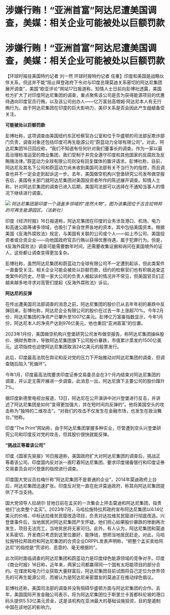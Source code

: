 # 涉嫌行贿！“亚洲首富”阿达尼遭美国调查，美媒：相关企业可能被处以巨额罚款

# 涉嫌行贿！“亚洲首富”阿达尼遭美国调查，美媒：相关企业可能被处以巨额罚款

【环球时报驻美国特约记者 刘一然 环球时报特约记者
任重】印度和美国是战略伙伴关系，但这并不能“阻止拜登政府下令对与印度总理莫迪关系密切的阿达尼集团展开调查”，美国“欧亚评论”网站17日报道称。知情人士日前向彭博社透露，美国检方扩大了对印度阿达尼集团的调查，重点聚焦该公司是否为获得能源项目的优惠待遇向印度官员行贿，以及该公司创办人——亿万富翁高塔姆·阿达尼本人有无行贿行为。由于阿达尼集团在印度的巨大影响力，美印关系是否会因此产生龃龉备受关注。

**可能被处以巨额罚款**

彭博社称，这项调查由美国纽约东区检察官办公室和位于华盛顿的司法部反欺诈部门负责，调查对象还包括印度可再生能源公司“蔚蓝动力全球有限公司”。对此，阿达尼集团16日回应称，“我们不知道有任何针对我们董事长的调查。作为一家以最高治理标准运营的商业集团，我们受制于并完全遵守印度和其他国家的反腐败及反贿赂法律。”蔚蓝动力全球有限公司则没有回复媒体的置评请求。彭博社称，目前，阿达尼及其名下公司和蔚蓝动力尚未收到美国司法部有关不当行为的指控，而且调查也并不一定会走到起诉这一步。去年，美国做空机构兴登堡研究公司发布做空报告后，美国有关部门就阿达尼集团对美国投资者所作的陈述展开调查。知情人士称，针对阿达尼集团的调查已进入后期，美国司法部可以选择在不通知当事人的情况下继续进行调查。

![](https://inews.gtimg.com/om_bt/OEfqQDGzvgYzC4nzZk_SbPPCuTKBqi5G1-suprqog1h9YAA/1000)
_阿达尼集团是印度一个涵盖多领域的“庞然大物”。图为该集团位于古吉拉特邦的可再生能源园区。（法新社）_

印度《经济时报》16日报道称，阿达尼集团在印度的业务涉及港口、机场、电力和高速公路等诸多领域，也吸引了来自世界各地的资本，其中包括美国资本。根据美国《反海外腐败法》规定，与美国有关联的公司或个人——如上市公司、美国投资者或合资企业——向他国政府官员行贿以获得优惠待遇，属于犯罪行为。但是，《反海外腐败法》调查可能需要数年时间，还需要收集证据和询问在美国境外的证人，这些都让调查变得更加复杂。

彭博社称，虽然阿达尼集团和蔚蓝动力全球有限公司不一定遭到起诉，但此类案件一直备受关注。相关企业可能会被处以巨额罚款，纽约的检察官们也有积极追查这类案件的历史。尽管一家大公司的负责人被起诉的情况并不常见，但美国官员们正越来越多地寻求对高管们提起《反海外腐败法》诉讼。

**阿达尼的反弹**

在传出遭美国司法部调查的消息之前，阿达尼集团的股价已从去年年初的暴跌中反弹回来。彭博社称，阿达尼企业有限公司的股价在过去一年上涨超70%。今年2月份，阿达尼集团的净资产已攀升至1007亿美元。彭博亿万富豪指数显示，今年1月份，阿达尼本人的净资产达到976亿美元，他也重回“亚洲首富”的位置。

2023年1月份，美国做空机构兴登堡研究公司发布做空报告，称阿达尼集团操纵股价、搞财务欺诈，导致阿达尼集团旗下公司股价暴跌，市值累计蒸发约1500亿美元。这项指控也迫使阿达尼集团取消24亿美元的股票发行。

此后，印度最高法院在舆论和反对党的压力下开始推动对阿达尼集团的调查，但调查随后陷入“死循环”。

今年1月，印度最高法院要求印度证券交易委员会在3个月内结束对阿达尼集团的调查，并认定无需开展进一步调查。此消息一出，阿达尼旗下主要公司的股价蹿升7%。

据印度新德里电视台报道，13日，阿达尼在公开演讲中对兴登堡进行反击，并讲述了阿达尼集团是如何“变得更加强大，并在短时间内反弹的”。他将美国空头的攻击称为“独特的二维攻击”。“对我们的攻击不仅发生在金融市场，也发生在政治舞台。”他称。

印度“The Print”网站称，由于阿达尼集团掌握多种实业，尽管遭到空头兴登堡研究公司和印度反对党的攻击，但其股价很快就能反弹。

**“挑战正等着该公司”**

印度《国家先驱报》16日报道称，美国政府扩大对阿达尼集团的调查后，挑战正等着该公司。印度国内反对派一直盯着阿达尼集团，要求印度储备银行和印度证券交易委员会对兴登堡的指控进行调查。

印度国大党议员拉梅什称“阿达尼集团不是普通的企业”，2014年莫迪政府上台后，阿达尼集团迅速扩张。印度反对党一直在批评莫迪政府，称其向阿达尼集团提供了不当支持。

国大党领导人拉胡尔·甘地日前在孟买的一次集会上抨击莫迪和阿达尼集团，指责他们“出卖整个孟买”。2023年7月，马哈拉施特拉邦政府宣布阿达尼集团以6.14亿美元的价格，中标达拉维贫民窟改造项目，负责对达拉维贫民窟进行彻底改造。兴登堡事件后，当地居民对阿达尼集团产生怀疑。他们担心如果股价暴跌的惨剧再次发生，项目无法完工，当地贫民将无家可归。此外，有人认为，阿达尼集团和莫迪关系密切，开发商只考虑到这里位置好、能挣钱，想把当地居民赶走。对此，马哈拉施特拉邦政府和阿达尼集团的合资企业DRPPL发表声明称，“把整个孟买卖给阿达尼”的指控是“荒谬的、恶意的、毫无根据的”。

此次同时面临调查的阿达尼集团和蔚蓝动力是印度绿色能源领域的竞争对手。印度《商业时报》16日称，近年来，两家公司都赢得同一个国有太阳能项目的部分合约。在煤炭和电力行业获取大量财富后，阿达尼集团目前试图将自己定位为世界领先的可再生能源公司，而被认为是阿达尼亲密盟友的莫迪正在推动绿色倡议。

彭博社还称，美国司法部的调查并没有阻碍华盛顿方面与阿达尼集团的合作。去年，美国国际开发金融公司表示，将为阿达尼集团位于斯里兰卡首都科伦坡的港口码头提供5.53亿美元资金，这是该机构在亚洲最大的基础设施投资，目的是遏制中国在该地区的影响力。

